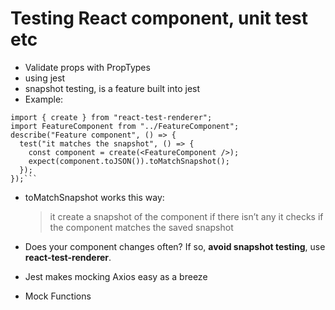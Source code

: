# Testing React component, unit test etc

- Validate props with PropTypes
- using jest
- snapshot testing, is a feature built into jest
- Example:

````import React from "react";
import { create } from "react-test-renderer";
import FeatureComponent from "../FeatureComponent";
describe("Feature component", () => {
  test("it matches the snapshot", () => {
    const component = create(<FeatureComponent />);
    expect(component.toJSON()).toMatchSnapshot();
  });
});```
````

- toMatchSnapshot works this way:

  > it create a snapshot of the component if there isn’t any
  > it checks if the component matches the saved snapshot

- Does your component changes often? If so, **avoid snapshot testing**, use **react-test-renderer**.
- Jest makes mocking Axios easy as a breeze
- Mock Functions
